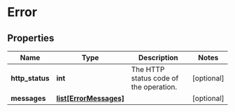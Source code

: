 # Error

## Properties
| Name | Type | Description | Notes |
| ------------ | ------------- | ------------- | ------------- |
| **http_status** | **int** | The HTTP status code of the operation. | [optional]  |
| **messages** | [**list[ErrorMessages]**](ErrorMessages.md) |  | [optional]  |


